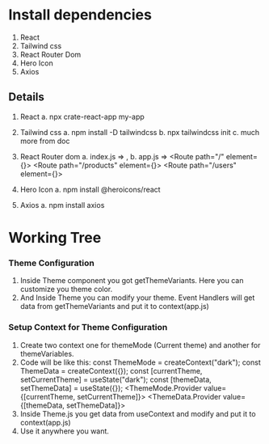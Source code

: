 # Install dependencies

1. React
2. Tailwind css
3. React Router Dom
4. Hero Icon
5. Axios
## Details

1. React
   a. npx crate-react-app my-app
2. Tailwind css
   a. npm install -D tailwindcss
   b. npx tailwindcss init
   c. much more from doc
3. React Router dom
   a. index.js =>
   <BrowserRouter>
   <App />
   </BrowserRouter>,
   b. app.js =>
   <Routes>
   <Route path="/" element={<Home></Home>}></Route>
   <Route path="/products" element={<Products></Products>}></Route>
   <Route path="/users" element={<Users></Users>}></Route>
   </Routes>

4. Hero Icon
   a. npm install @heroicons/react
5. Axios
   a. npm install axios
# Working Tree

### Theme Configuration

1. Inside Theme component you got getThemeVariants. Here you can customize you theme color.
2. And Inside Theme you can modify your theme. Event Handlers will get data from getThemeVariants and put it to context(app.js)

### Setup Context for Theme Configuration

1. Create two context one for themeMode (Current theme) and another for themeVariables.
2. Code will be like this:
   const ThemeMode = createContext("dark");
   const ThemeData = createContext({});
   const [currentTheme, setCurrentTheme] = useState("dark");
   const [themeData, setThemeData] = useState({});
   <ThemeMode.Provider value={[currentTheme, setCurrentTheme]}>
   <ThemeData.Provider value={[themeData, setThemeData]}>
3. Inside Theme.js you get data from useContext and modify and put it to context(app.js)
4. Use it anywhere you want.
